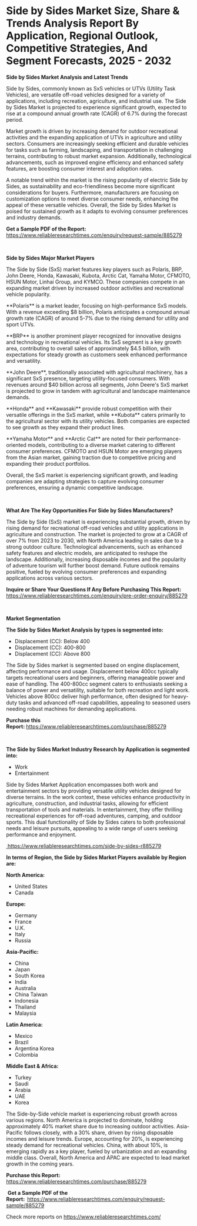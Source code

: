 <p><h1>Side by Sides Market Size, Share & Trends Analysis Report By Application, Regional Outlook, Competitive Strategies, And Segment Forecasts, 2025 - 2032</h1></p><p><strong>Side by Sides Market Analysis and Latest Trends</strong></p>
<p><p>Side by Sides, commonly known as SxS vehicles or UTVs (Utility Task Vehicles), are versatile off-road vehicles designed for a variety of applications, including recreation, agriculture, and industrial use. The Side by Sides Market is projected to experience significant growth, expected to rise at a compound annual growth rate (CAGR) of 6.7% during the forecast period.</p><p>Market growth is driven by increasing demand for outdoor recreational activities and the expanding application of UTVs in agriculture and utility sectors. Consumers are increasingly seeking efficient and durable vehicles for tasks such as farming, landscaping, and transportation in challenging terrains, contributing to robust market expansion. Additionally, technological advancements, such as improved engine efficiency and enhanced safety features, are boosting consumer interest and adoption rates.</p><p>A notable trend within the market is the rising popularity of electric Side by Sides, as sustainability and eco-friendliness become more significant considerations for buyers. Furthermore, manufacturers are focusing on customization options to meet diverse consumer needs, enhancing the appeal of these versatile vehicles. Overall, the Side by Sides Market is poised for sustained growth as it adapts to evolving consumer preferences and industry demands.</p></p>
<p><strong>Get a Sample PDF of the Report:&nbsp;</strong> <a href="https://www.reliableresearchtimes.com/enquiry/request-sample/885279?utm_campaign=3054&utm_medium=2&utm_source=Github&utm_content=ia&utm_term=30032025&utm_id=side-by-sides">https://www.reliableresearchtimes.com/enquiry/request-sample/885279</a></p>
<p>&nbsp;</p>
<p><strong>Side by Sides Major Market Players</strong></p>
<p><p>The Side by Side (SxS) market features key players such as Polaris, BRP, John Deere, Honda, Kawasaki, Kubota, Arctic Cat, Yamaha Motor, CFMOTO, HSUN Motor, Linhai Group, and KYMCO. These companies compete in an expanding market driven by increased outdoor activities and recreational vehicle popularity.</p><p>**Polaris** is a market leader, focusing on high-performance SxS models. With a revenue exceeding $8 billion, Polaris anticipates a compound annual growth rate (CAGR) of around 5-7% due to the rising demand for utility and sport UTVs.</p><p>**BRP** is another prominent player recognized for innovative designs and technology in recreational vehicles. Its SxS segment is a key growth area, contributing to overall sales of approximately $4.5 billion, with expectations for steady growth as customers seek enhanced performance and versatility.</p><p>**John Deere**, traditionally associated with agricultural machinery, has a significant SxS presence, targeting utility-focused consumers. With revenues around $40 billion across all segments, John Deere's SxS market is projected to grow in tandem with agricultural and landscape maintenance demands.</p><p>**Honda** and **Kawasaki** provide robust competition with their versatile offerings in the SxS market, while **Kubota** caters primarily to the agricultural sector with its utility vehicles. Both companies are expected to see growth as they expand their product lines.</p><p>**Yamaha Motor** and **Arctic Cat** are noted for their performance-oriented models, contributing to a diverse market catering to different consumer preferences. CFMOTO and HSUN Motor are emerging players from the Asian market, gaining traction due to competitive pricing and expanding their product portfolios.</p><p>Overall, the SxS market is experiencing significant growth, and leading companies are adapting strategies to capture evolving consumer preferences, ensuring a dynamic competitive landscape.</p></p>
<p>&nbsp;</p>
<p><strong>What Are The Key Opportunities For Side by Sides Manufacturers?</strong></p>
<p><p>The Side by Side (SxS) market is experiencing substantial growth, driven by rising demand for recreational off-road vehicles and utility applications in agriculture and construction. The market is projected to grow at a CAGR of over 7% from 2023 to 2030, with North America leading in sales due to a strong outdoor culture. Technological advancements, such as enhanced safety features and electric models, are anticipated to reshape the landscape. Additionally, increasing disposable incomes and the popularity of adventure tourism will further boost demand. Future outlook remains positive, fueled by evolving consumer preferences and expanding applications across various sectors.</p></p>
<p><strong>Inquire or Share Your Questions If Any Before Purchasing This Report:</strong> <a href="https://www.reliableresearchtimes.com/enquiry/pre-order-enquiry/885279?utm_campaign=3054&utm_medium=2&utm_source=Github&utm_content=ia&utm_term=30032025&utm_id=side-by-sides">https://www.reliableresearchtimes.com/enquiry/pre-order-enquiry/885279</a></p>
<p>&nbsp;</p>
<p><strong>Market Segmentation</strong></p>
<p><strong>The Side by Sides Market Analysis by types is segmented into:</strong></p>
<p><ul><li>Displacement (CC): Below 400</li><li>Displacement (CC): 400-800</li><li>Displacement (CC): Above 800</li></ul></p>
<p><p>The Side by Sides market is segmented based on engine displacement, affecting performance and usage. Displacement below 400cc typically targets recreational users and beginners, offering manageable power and ease of handling. The 400-800cc segment caters to enthusiasts seeking a balance of power and versatility, suitable for both recreation and light work. Vehicles above 800cc deliver high performance, often designed for heavy-duty tasks and advanced off-road capabilities, appealing to seasoned users needing robust machines for demanding applications.</p></p>
<p><strong>Purchase this Report:&nbsp;</strong><a href="https://www.reliableresearchtimes.com/purchase/885279?utm_campaign=3054&utm_medium=2&utm_source=Github&utm_content=ia&utm_term=30032025&utm_id=side-by-sides">https://www.reliableresearchtimes.com/purchase/885279</a></p>
<p>&nbsp;</p>
<p><strong>The Side by Sides Market Industry Research by Application is segmented into:</strong></p>
<p><ul><li>Work</li><li>Entertainment</li></ul></p>
<p><p>Side by Sides Market Application encompasses both work and entertainment sectors by providing versatile utility vehicles designed for diverse terrains. In the work context, these vehicles enhance productivity in agriculture, construction, and industrial tasks, allowing for efficient transportation of tools and materials. In entertainment, they offer thrilling recreational experiences for off-road adventures, camping, and outdoor sports. This dual functionality of Side by Sides caters to both professional needs and leisure pursuits, appealing to a wide range of users seeking performance and enjoyment.</p></p>
<p><a href="https://www.reliableresearchtimes.com/side-by-sides-r885279?utm_campaign=3054&utm_medium=2&utm_source=Github&utm_content=ia&utm_term=30032025&utm_id=side-by-sides">&nbsp;https://www.reliableresearchtimes.com/side-by-sides-r885279</a></p>
<p><strong>In terms of Region, the Side by Sides Market Players available by Region are:</strong></p>
<p>
    <p> <strong> North America: </strong>
        <ul>
            <li>United States</li>
            <li>Canada</li>
        </ul>
        </p> 
    <p> <strong> Europe: </strong>
        <ul>
            <li>Germany</li>
            <li>France</li>
            <li>U.K.</li>
            <li>Italy</li>
            <li>Russia</li>
        </ul>
        </p> 
    <p> <strong> Asia-Pacific: </strong>
        <ul>
            <li>China</li>
            <li>Japan</li>
            <li>South Korea</li>
            <li>India</li>
            <li>Australia</li>
            <li>China Taiwan</li>
            <li>Indonesia</li>
            <li>Thailand</li>
            <li>Malaysia</li>
        </ul>
        </p> 
    <p> <strong> Latin America: </strong>
        <ul>
            <li>Mexico</li>
            <li>Brazil</li>
            <li>Argentina Korea</li>
            <li>Colombia</li>
        </ul>
        </p> 
    <p> <strong> Middle East & Africa: </strong>
        <ul>
            <li>Turkey</li>
            <li>Saudi</li>
            <li>Arabia</li>
            <li>UAE</li>
            <li>Korea</li>
        </ul>
    </p>
    </p>
<p><p>The Side-by-Side vehicle market is experiencing robust growth across various regions. North America is projected to dominate, holding approximately 40% market share due to increasing outdoor activities. Asia-Pacific follows closely, with a 30% share, driven by rising disposable incomes and leisure trends. Europe, accounting for 20%, is experiencing steady demand for recreational vehicles. China, with about 10%, is emerging rapidly as a key player, fueled by urbanization and an expanding middle class. Overall, North America and APAC are expected to lead market growth in the coming years.</p></p>
<p><strong>Purchase this Report: </strong><a href="https://www.reliableresearchtimes.com/purchase/885279?utm_campaign=3054&utm_medium=2&utm_source=Github&utm_content=ia&utm_term=30032025&utm_id=side-by-sides">https://www.reliableresearchtimes.com/purchase/885279</a></p>
<p>&nbsp;<strong>Get a Sample PDF of the Report:&nbsp;&nbsp;</strong><a href="https://www.reliableresearchtimes.com/enquiry/request-sample/885279?utm_campaign=3054&utm_medium=2&utm_source=Github&utm_content=ia&utm_term=30032025&utm_id=side-by-sides">https://www.reliableresearchtimes.com/enquiry/request-sample/885279</a></p>
<p><strong></strong></p>
<p>Check more reports on <a href="https://www.reliableresearchtimes.com/?utm_campaign=3054&utm_medium=2&utm_source=Github&utm_content=ia&utm_term=30032025&utm_id=side-by-sides">https://www.reliableresearchtimes.com/</a></p>